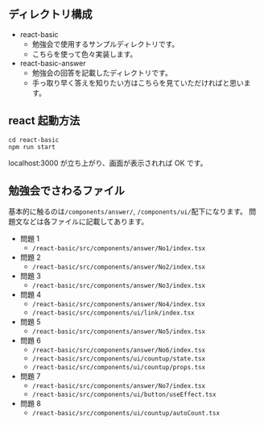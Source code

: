 ## ディレクトリ構成

- react-basic
  - 勉強会で使用するサンプルディレクトリです。
  - こちらを使って色々実装します。
- react-basic-answer
  - 勉強会の回答を記載したディレクトリです。
  - 手っ取り早く答えを知りたい方はこちらを見ていただければと思います。

## react 起動方法

`cd react-basic`<br>
`npm run start`

localhost:3000 が立ち上がり、画面が表示されれば OK です。

## 勉強会でさわるファイル

基本的に触るのは`/components/answer/`, `/components/ui/`配下になります。
問題文などは各ファイルに記載してあります。

- 問題 1
  - `/react-basic/src/components/answer/No1/index.tsx`
- 問題 2
  - `/react-basic/src/components/answer/No2/index.tsx`
- 問題 3
  - `/react-basic/src/components/answer/No3/index.tsx`
- 問題 4
  - `/react-basic/src/components/answer/No4/index.tsx`
  - `/react-basic/src/components/ui/link/index.tsx`
- 問題 5
  - `/react-basic/src/components/answer/No5/index.tsx`
- 問題 6
  - `/react-basic/src/components/answer/No6/index.tsx`
  - `/react-basic/src/components/ui/countup/state.tsx`
  - `/react-basic/src/components/ui/countup/props.tsx`
- 問題 7
  - `/react-basic/src/components/answer/No7/index.tsx`
  - `/react-basic/src/components/ui/button/useEffect.tsx`
- 問題 8
  - `/react-basic/src/components/ui/countup/autoCount.tsx`
